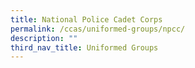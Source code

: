 ```yaml
---
title: National Police Cadet Corps
permalink: /ccas/uniformed-groups/npcc/
description: ""
third_nav_title: Uniformed Groups
---
```

